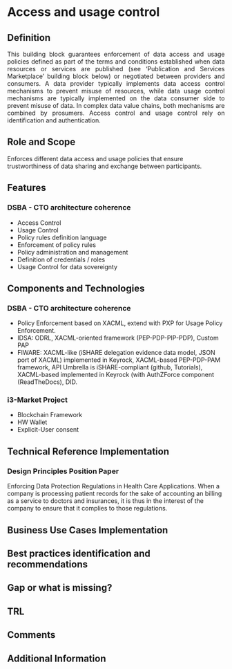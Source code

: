 # Access and usage control
## Definition
<div align="justify">This building block guarantees enforcement of data access and usage policies defined as part of the terms and conditions established when data resources or services are published (see ‘Publication and Services Marketplace’ building block below) or negotiated between providers and consumers. A data provider typically implements data access control mechanisms to prevent misuse of resources, while data usage control mechanisms are typically implemented on the data consumer side to prevent misuse of data. In complex data value chains, both mechanisms are combined by prosumers. Access control and usage control rely on identification and authentication.</div> 

## Role and Scope
<div allign="justify">Enforces different data access and usage policies that ensure trustworthiness of data sharing and exchange between participants.</div>

## Features 
### DSBA - CTO architecture coherence
- Access Control
- Usage Control
- Policy rules definition language
- Enforcement of policy rules
- Policy administration and management
- Definition of credentials / roles
- Usage Control for data sovereignty

## Components and Technologies
### DSBA - CTO architecture coherence
- Policy Enforcement based on XACML, extend with PXP for Usage Policy Enforcement. 
- IDSA: ODRL, XACML-oriented framework (PEP-PDP-PIP-PDP), Custom PAP
- FIWARE: XACML-like (iSHARE  delegation evidence data model, JSON port of XACML) implemented in Keyrock, XACML-based PEP-PDP-PAM framework, API Umbrella is iSHARE-compliant (github, Tutorials), XACML-based implemented in Keyrock (with AuthZForce component (ReadTheDocs), DID.

### i3-Market Project
- Blockchain Framework
- HW Wallet
- Explicit-User consent

## Technical Reference Implementation
### Design Principles Position Paper
<div allign="justify">Enforcing Data Protection Regulations in Health Care Applications. When a company is processing patient records for the sake of accounting an billing as a service to doctors and insurances, it is thus in the interest of the company to ensure that it complies to those regulations.</div>

## Business Use Cases Implementation

## Best practices identification and recommendations

## Gap or what is missing?

## TRL

## Comments

## Additional Information
